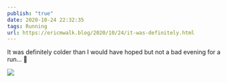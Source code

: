 ```yaml
---
publish: "true"
date: 2020-10-24 22:32:35
tags: Running
url: https://ericmwalk.blog/2020/10/24/it-was-definitely.html
---
```


It was definitely colder than I would have hoped but not a bad evening for a run... 🏃

![](https://ericmwalk.blog/uploads/2020/729d1c618e.jpg)